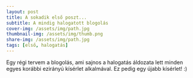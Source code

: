 ```yaml
---
layout: post
title: A sokadik első poszt...
subtitle: A mindig halogatott blogolás
cover-img: /assets/img/path.jpg
thumbnail-img: /assets/img/thumb.png
share-img: /assets/img/path.jpg
tags: [első, halogatás]
---
```


Egy régi tervem a blogolás, ami sajnos a halogatás áldozata lett minden egyes korábbi ezirányú kísérlet alkalmával. Ez pedig egy újabb kísérlet! :)
